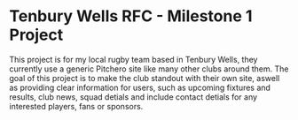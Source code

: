 # Tenbury Wells RFC - Milestone 1 Project

This project is for my local rugby team based in Tenbury Wells, they currently use a generic Pitchero site like many other clubs around them. The goal of this project is to make the club standout with their own site, aswell as providing clear information for users, such as upcoming fixtures and results, club news, squad detials and include contact detials for any interested players, fans or sponsors.
